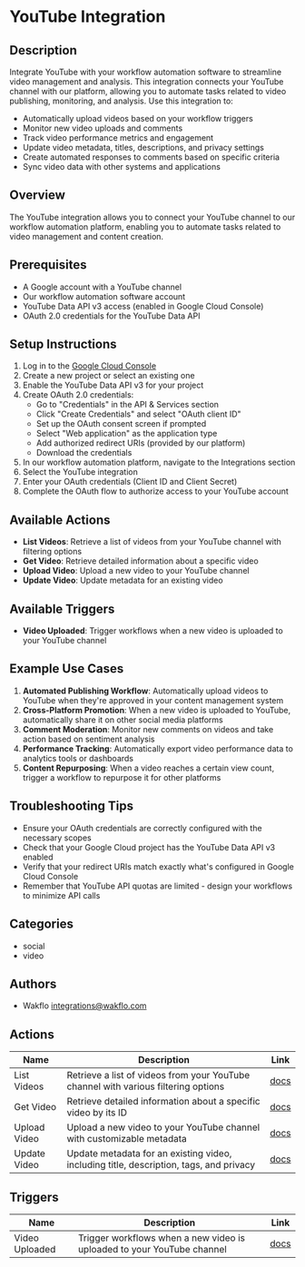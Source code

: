 # YouTube Integration

## Description

Integrate YouTube with your workflow automation software to streamline video management and analysis. This integration connects your YouTube channel with our platform, allowing you to automate tasks related to video publishing, monitoring, and analysis. Use this integration to:

- Automatically upload videos based on your workflow triggers
- Monitor new video uploads and comments
- Track video performance metrics and engagement
- Update video metadata, titles, descriptions, and privacy settings
- Create automated responses to comments based on specific criteria
- Sync video data with other systems and applications

## Overview

The YouTube integration allows you to connect your YouTube channel to our workflow automation platform, enabling you to automate tasks related to video management and content creation.

## Prerequisites

- A Google account with a YouTube channel
- Our workflow automation software account
- YouTube Data API v3 access (enabled in Google Cloud Console)
- OAuth 2.0 credentials for the YouTube Data API

## Setup Instructions

1. Log in to the [Google Cloud Console](https://console.cloud.google.com/)
2. Create a new project or select an existing one
3. Enable the YouTube Data API v3 for your project
4. Create OAuth 2.0 credentials:
   - Go to "Credentials" in the API & Services section
   - Click "Create Credentials" and select "OAuth client ID"
   - Set up the OAuth consent screen if prompted
   - Select "Web application" as the application type
   - Add authorized redirect URIs (provided by our platform)
   - Download the credentials
5. In our workflow automation platform, navigate to the Integrations section
6. Select the YouTube integration
7. Enter your OAuth credentials (Client ID and Client Secret)
8. Complete the OAuth flow to authorize access to your YouTube account

## Available Actions

- **List Videos**: Retrieve a list of videos from your YouTube channel with filtering options
- **Get Video**: Retrieve detailed information about a specific video
- **Upload Video**: Upload a new video to your YouTube channel
- **Update Video**: Update metadata for an existing video

## Available Triggers

- **Video Uploaded**: Trigger workflows when a new video is uploaded to your YouTube channel

## Example Use Cases

1. **Automated Publishing Workflow**: Automatically upload videos to YouTube when they're approved in your content management system
2. **Cross-Platform Promotion**: When a new video is uploaded to YouTube, automatically share it on other social media platforms
3. **Comment Moderation**: Monitor new comments on videos and take action based on sentiment analysis
4. **Performance Tracking**: Automatically export video performance data to analytics tools or dashboards
5. **Content Repurposing**: When a video reaches a certain view count, trigger a workflow to repurpose it for other platforms

## Troubleshooting Tips

- Ensure your OAuth credentials are correctly configured with the necessary scopes
- Check that your Google Cloud project has the YouTube Data API v3 enabled
- Verify that your redirect URIs match exactly what's configured in Google Cloud Console
- Remember that YouTube API quotas are limited - design your workflows to minimize API calls

## Categories

- social
- video

## Authors

- Wakflo <integrations@wakflo.com>

## Actions

| Name         | Description                                                                            | Link                            |
| ------------ | -------------------------------------------------------------------------------------- | ------------------------------- |
| List Videos  | Retrieve a list of videos from your YouTube channel with various filtering options     | [docs](actions/list_videos.md)  |
| Get Video    | Retrieve detailed information about a specific video by its ID                         | [docs](actions/get_video.md)    |
| Upload Video | Upload a new video to your YouTube channel with customizable metadata                  | [docs](actions/upload_video.md) |
| Update Video | Update metadata for an existing video, including title, description, tags, and privacy | [docs](actions/update_video.md) |

## Triggers

| Name           | Description                                                            | Link                               |
| -------------- | ---------------------------------------------------------------------- | ---------------------------------- |
| Video Uploaded | Trigger workflows when a new video is uploaded to your YouTube channel | [docs](triggers/video_uploaded.md) |

